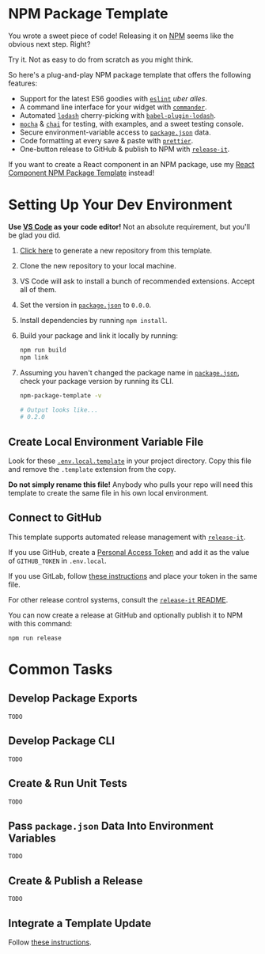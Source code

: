 # NPM Package Template

You wrote a sweet piece of code! Releasing it on [NPM](https://www.npmjs.com/)
seems like the obvious next step. Right?

Try it. Not as easy to do from scratch as you might think.

So here's a plug-and-play NPM package template that offers the following
features:

- Support for the latest ES6 goodies with
  [`eslint`](https://www.npmjs.com/package/eslint) _uber alles_.
- A command line interface for your widget with
  [`commander`](https://www.npmjs.com/package/commander).
- Automated [`lodash`](https://www.npmjs.com/package/lodash) cherry-picking with
  [`babel-plugin-lodash`](https://www.npmjs.com/package/babel-plugin-lodash).
- [`mocha`](https://www.npmjs.com/package/mocha) &
  [`chai`](https://www.npmjs.com/package/chai) for testing, with examples, and a
  sweet testing console.
- Secure environment-variable access to [`package.json`](./package.json) data.
- Code formatting at every save & paste with
  [`prettier`](https://www.npmjs.com/package/prettier).
- One-button release to GitHub & publish to NPM with
  [`release-it`](https://www.npmjs.com/package/release-it).

If you want to create a React component in an NPM package, use my
[React Component NPM Package Template](https://github.com/karmaniverous/react-component-npm-package-template)
instead!

# Setting Up Your Dev Environment

**Use [VS Code](https://code.visualstudio.com/) as your code editor!** Not an
absolute requirement, but you'll be glad you did.

1. [Click here](https://github.com/karmaniverous/npm-package-template/generate)
   to generate a new repository from this template.

1. Clone the new repository to your local machine.

1. VS Code will ask to install a bunch of recommended extensions. Accept all of
   them.

1. Set the version in [`package.json`](./package.json) to `0.0.0`.

1. Install dependencies by running `npm install`.

1. Build your package and link it locally by running:

   ```bash
   npm run build
   npm link
   ```

1. Assuming you haven't changed the package name in
   [`package.json`](./package.json), check your package version by running its
   CLI.

   ```bash
   npm-package-template -v

   # Output looks like...
   # 0.2.0
   ```

## Create Local Environment Variable File

Look for these [`.env.local.template`](./.env.local.template) in your project
directory. Copy this file and remove the `.template` extension from the copy.

**Do not simply rename this file!** Anybody who pulls your repo will need this
template to create the same file in his own local environment.

## Connect to GitHub

This template supports automated release management with
[`release-it`](https://github.com/release-it/release-it).

If you use GitHub, create a
[Personal Access Token](https://github.com/settings/tokens/new?scopes=repo&description=release-it)
and add it as the value of `GITHUB_TOKEN` in `.env.local`.

If you use GitLab, follow
[these instructions](https://github.com/release-it/release-it#gitlab-releases)
and place your token in the same file.

For other release control systems, consult the
[`release-it` README](https://github.com/release-it/release-it#readme).

You can now create a release at GitHub and optionally publish it to NPM with
this command:

```
npm run release
```

# Common Tasks

## Develop Package Exports

`TODO`

## Develop Package CLI

`TODO`

## Create & Run Unit Tests

`TODO`

## Pass `package.json` Data Into Environment Variables

`TODO`

## Create & Publish a Release

`TODO`

## Integrate a Template Update

Follow
[these instructions](https://karmanivero.us/blog/installing-github-repo-template-updates/).

